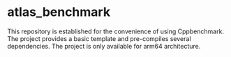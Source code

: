 ﻿# atlas_benchmark
This repository is established for the convenience of using Cppbenchmark. The project provides a basic template and pre-compiles several dependencies. The project is only available for arm64 architecture.
